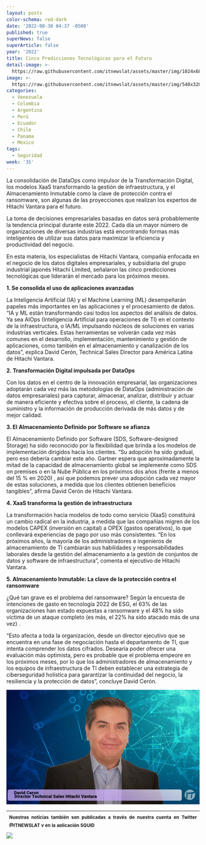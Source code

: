 ```yaml
---
layout: posts
color-schema: red-dark
date: '2022-08-30 04:37 -0500'
published: true
superNews: false
superArticle: false
year: '2022'
title: Cinco Predicciones Tecnológicas para el Futuro
detail-image: >-
  https://raw.githubusercontent.com/itnewslat/assets/master/img/1024x680/david-ceron-g.jpg
image: >-
  https://raw.githubusercontent.com/itnewslat/assets/master/img/540x320/david-ceron-p.jpg
categories:
  - Venezuela
  - Colombia
  - Argentina
  - Perú
  - Ecuador
  - Chile
  - Panama
  - Mexico
tags:
  - Seguridad
week: '35'
---
```

La consolidación de DataOps como impulsor de la Transformación Digital, los modelos XaaS transformando la gestión de infraestructura, y el Almacenamiento Inmutable como la clave de protección contra el ransomware, son algunas de las proyecciones que realizan los expertos de Hitachi Vantara para el futuro.

La toma de decisiones empresariales basadas en datos será probablemente la tendencia principal durante este 2022. Cada día un mayor número de organizaciones de diversas industrias está encontrando formas más inteligentes de utilizar sus datos para maximizar la eficiencia y productividad del negocio. 

En esta materia, los especialistas de Hitachi Vantara, compañía enfocada en el negocio de los datos digitales empresariales, y subsidiaria del grupo industrial japonés Hitachi Limited, señalaron las cinco predicciones tecnológicas que liderarán el mercado para los próximos meses.

**1.	Se consolida el uso de aplicaciones avanzadas**

La Inteligencia Artificial (IA) y el Machine Learning (ML) desempeñarán papeles más importantes en las aplicaciones y el procesamiento de datos. “IA y ML están transformando casi todos los aspectos del análisis de datos. Ya sea AIOps (Inteligencia Artificial para operaciones de TI) en el contexto de la infraestructura, o IA/ML impulsando núcleos de soluciones en varias industrias verticales. Estas herramientas se volverán cada vez más comunes en el desarrollo, implementación, mantenimiento y gestión de aplicaciones, como también en el almacenamiento y canalización de los datos”, explica David Cerón, Technical Sales Director para América Latina de Hitachi Vantara.

**2.	Transformación Digital impulsada por DataOps**

Con los datos en el centro de la innovación empresarial, las organizaciones adoptarán cada vez más las metodologías de DataOps (administración de datos empresariales) para capturar, almacenar, analizar, distribuir y actuar de manera eficiente y efectiva sobre el proceso, el cliente, la cadena de suministro y la información de producción derivada de más datos y de mejor calidad.

**3.	El Almacenamiento Definido por Software se afianza**

El Almacenamiento Definido por Software (SDS, Software-designed Storage) ha sido reconocido por la flexibilidad que brinda a los modelos de implementación dirigidos hacia los clientes. “Su adopción ha sido gradual, pero eso debería cambiar este año. Gartner espera que aproximadamente la mitad de la capacidad de almacenamiento global se implemente como SDS on premises o en la Nube Pública en los próximos dos años (frente a menos del 15 % en 2020) , así que podemos prever una adopción cada vez mayor de estas soluciones, a medida que los clientes obtienen beneficios tangibles”, afirma David Cerón de Hitachi Vantara.

**4.	XaaS transforma la gestión de infraestructura**

La transformación hacia modelos de todo como servicio (XaaS) constituirá un cambio radical en la industria, a medida que las compañías migren de los modelos CAPEX (inversión en capital) a OPEX (gastos operativos), lo que conllevará experiencias de pago por uso más consistentes. “En los próximos años, la mayoría de los administradores e ingenieros de almacenamiento de TI cambiarán sus habilidades y responsabilidades laborales desde la gestión del almacenamiento a la gestión de conjuntos de datos y software de infraestructura”, comenta el ejecutivo de Hitachi Vantara.

**5.	 Almacenamiento Inmutable: La clave de la protección contra el ransomware**

¿Qué tan grave es el problema del ransomware? Según la encuesta de intenciones de gasto en tecnología 2022 de ESG, el 63% de las organizaciones han estado expuestas a ransomware y el 48% ha sido víctima de un ataque completo (es más, el 22% ha sido atacado más de una vez) .

“Esto afecta a toda la organización, desde un director ejecutivo que se encuentra en una fase de negociación hasta el departamento de TI, que intenta comprender los datos cifrados. Desearía poder ofrecer una evaluación más optimista, pero es probable que el problema empeore en los próximos meses, por lo que los administradores de almacenamiento y los equipos de infraestructura de TI deben establecer una estrategia de ciberseguridad holística para garantizar la continuidad del negocio, la resiliencia y la protección de datos”, concluye David Cerón.

![](https://raw.githubusercontent.com/itnewslat/assets/master/img/540x320/david-ceron-p.jpg)

<table style="height: 42px;" width="569">
<tbody>
<tr>
<td style="text-align: justify;"><sub><strong>Nuestras noticias también son publicadas a través de nuestra cuenta en Twitter <a href="https://twitter.com/itnewslat?lang=es">@ITNEWSLAT</a> y en la aplicación <a href="https://squidapp.co/en/">SQUID</a></strong></sub></td>
</tr>
</tbody>
</table>

<img src="https://tracker.metricool.com/c3po.jpg?hash=56f88a41e39ab42c063cc51676587a04"/>
